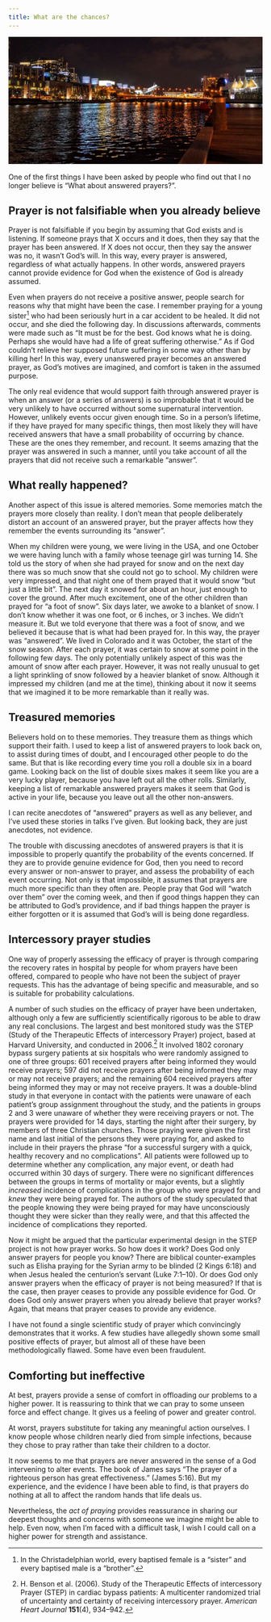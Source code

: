 ```yaml
---
title: What are the chances?
---
```


![](casino.resized.jpg)

One of the first things I have been asked by people who find out that I no longer believe is “What about answered prayers?”.

## Prayer is not falsifiable when you already believe

Prayer is not falsifiable if you begin by assuming that God exists and is listening. If someone prays that X occurs and it does, then they say that the prayer has been answered. If X does not occur, then they say the answer was no, it wasn’t God’s will. In this way, every prayer is answered, regardless of what actually happens. In other words, answered prayers cannot provide evidence for God when the existence of God is already assumed.

Even when prayers do not receive a positive answer, people search for reasons why that might have been the case. I remember praying for a young sister[^1] who had been seriously hurt in a car accident to be healed. It did not occur, and she died the following day. In discussions afterwards, comments were made such as “It must be for the best. God knows what he is doing. Perhaps she would have had a life of great suffering otherwise.” As if God couldn’t relieve her supposed future suffering in some way other than by killing her! In this way, every unanswered prayer becomes an answered prayer, as God’s motives are imagined, and comfort is taken in the assumed purpose.

The only real evidence that would support faith through answered prayer is when an answer (or a series of answers) is so improbable that it would be very unlikely to have occurred without some supernatural intervention. However, unlikely events occur given enough time. So in a person’s lifetime, if they have prayed for many specific things, then most likely they will have received answers that have a small probability of occurring by chance. These are the ones they remember, and recount. It seems amazing that the prayer was answered in such a manner, until you take account of all the prayers that did not receive such a remarkable “answer”.

## What really happened?

Another aspect of this issue is altered memories. Some memories match the prayers more closely than reality. I don’t mean that people deliberately distort an account of an answered prayer, but the prayer affects how they remember the events surrounding its “answer”.

When my children were young, we were living in the USA, and one October we were having lunch with a family whose teenage girl was turning 14. She told us the story of when she had prayed for snow and on the next day there was so much snow that she could not go to school. My children were very impressed, and that night one of them prayed that it would snow “but just a little bit”. The next day it snowed for about an hour, just enough to cover the ground. After much excitement, one of the other children than prayed for “a foot of snow”. Six days later, we awoke to a blanket of snow. I don’t know whether it was one foot, or 6 inches, or 3 inches. We didn’t measure it. But we told everyone that there was a foot of snow, and we believed it because that is what had been prayed for. In this way, the prayer was “answered”. We lived in Colorado and it was October, the start of the snow season. After each prayer, it was certain to snow at some point in the following few days. The only potentially unlikely aspect of this was the amount of snow after each prayer. However, it was not really unusual to get a light sprinkling of snow followed by a heavier blanket of snow. Although it impressed my children (and me at the time), thinking about it now it seems that we imagined it to be more remarkable than it really was.

## Treasured memories

Believers hold on to these memories. They treasure them as things which support their faith. I used to keep a list of answered prayers to look back on, to assist during times of doubt, and I encouraged other people to do the same. But that is like recording every time you roll a double six in a board game. Looking back on the list of double sixes makes it seem like you are a very lucky player, because you have left out all the other rolls. Similarly, keeping a list of remarkable answered prayers makes it seem that God is active in your life, because you leave out all the other non-answers.

I can recite anecdotes of “answered” prayers as well as any believer, and I’ve used these stories in talks I’ve given. But looking back, they are just anecdotes, not evidence.

The trouble with discussing anecdotes of answered prayers is that it is impossible to properly quantify the probability of the events concerned. If they are to provide genuine evidence for God, then you need to record every answer or non-answer to prayer, and assess the probability of each event occurring. Not only is that impossible, it assumes that prayers are much more specific than they often are. People pray that God will “watch over them” over the coming week, and then if good things happen they can be attributed to God’s providence, and if bad things happen the prayer is either forgotten or it is assumed that God’s will is being done regardless.

## Intercessory prayer studies

One way of properly assessing the efficacy of prayer is through comparing the recovery rates in hospital by people for whom prayers have been offered, compared to people who have not been the subject of prayer requests. This has the advantage of being specific and measurable, and so is suitable for probability calculations.

A number of such studies on the efficacy of prayer have been undertaken, although only a few are sufficiently scientifically rigorous to be able to draw any real conclusions. The largest and best monitored study was the STEP (Study of the Therapeutic Effects of intercessory Prayer) project, based at Harvard University, and conducted in 2006.[^2] It involved 1802 coronary bypass surgery patients at six hospitals who were randomly assigned to one of three groups: 601 received prayers after being informed they would receive prayers; 597 did not receive prayers after being informed they may or may not receive prayers; and the remaining 604 received prayers after being informed they may or may not receive prayers. It was a double-blind study in that everyone in contact with the patients were unaware of each patient’s group assignment throughout the study, and the patients in groups 2 and 3 were unaware of whether they were receiving prayers or not. The prayers were provided for 14 days, starting the night after their surgery, by members of three Christian churches. Those praying were given the first name and last initial of the persons they were praying for, and asked to include in their prayers the phrase “for a successful surgery with a quick, healthy recovery and no complications”. All patients were followed up to determine whether any complication, any major event, or death had occurred within 30 days of surgery. There were no significant differences between the groups in terms of mortality or major events, but a slightly _increased_ incidence of complications in the group who were prayed for and _knew_ they were being prayed for. The authors of the study speculated that the people knowing they were being prayed for may have unconsciously thought they were sicker than they really were, and that this affected the incidence of complications they reported.

Now it might be argued that the particular experimental design in the STEP project is not how prayer works. So how does it work? Does God only answer prayers for people you know? There are biblical counter-examples such as Elisha praying for the Syrian army to be blinded (2 Kings 6:18) and when Jesus healed the centurion’s servant (Luke 7:1–10). Or does God only answer prayers when the efficacy of prayer is not being measured? If that is the case, then prayer ceases to provide any possible evidence for God. Or does God only answer prayers when you already believe that prayer works? Again, that means that prayer ceases to provide any evidence.

I have not found a single scientific study of prayer which convincingly demonstrates that it works. A few studies have allegedly shown some small positive effects of prayer, but almost all of these have been methodologically flawed. Some have even been fraudulent.

## Comforting but ineffective

At best, prayers provide a sense of comfort in offloading our problems to a higher power. It is reassuring to think that we can pray to some unseen force and effect change. It gives us a feeling of power and greater control.

At worst, prayers substitute for taking any meaningful action ourselves. I know people whose children nearly died from simple infections, because they chose to pray rather than take their children to a doctor.

It now seems to me that prayers are never answered in the sense of a God intervening to alter events. The book of James says “The prayer of a righteous person has great effectiveness.” (James 5:16). But my experience, and the evidence I have been able to find, is that prayers do nothing at all to affect the random hands that life deals us.

Nevertheless, the _act of praying_ provides reassurance in sharing our deepest thoughts and concerns with someone we imagine might be able to help. Even now, when I’m faced with a difficult task, I wish I could call on a higher power for strength and assistance.

[^1]: In the Christadelphian world, every baptised female is a “sister” and every baptised male is a “brother”.

[^2]: H. Benson et al. (2006). Study of the Therapeutic Effects of intercessory Prayer (STEP) in cardiac bypass patients: A multicenter randomized trial of uncertainty and certainty of receiving intercessory prayer. _American Heart Journal_ **151**(4), 934–942.

